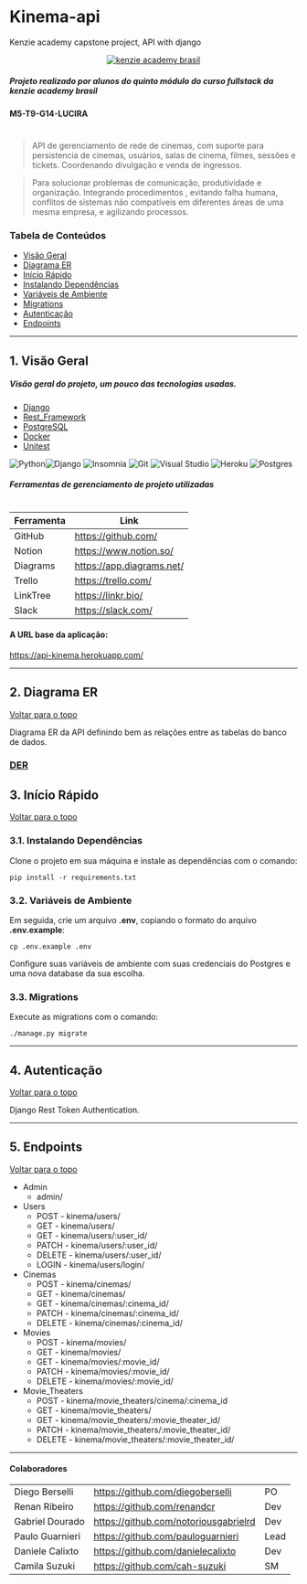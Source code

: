 # Kinema-api

Kenzie academy capstone project, API with django

<p align="center">
<a href='https://kenzie.com.br/'>
<img src="https://avatars.githubusercontent.com/u/56847172?s=200&v=4" alt="kenzie academy brasil"/>
</a> 
</p>

##### Projeto realizado por alunos do quinto módulo do curso fullstack da kenzie academy brasil

#### M5-T9-G14-LUCIRA

#

#

> API de gerenciamento de rede de cinemas, com suporte para persistencia de cinemas, usuários, salas de cinema, filmes, sessões e tickets. Coordenando divulgação e venda de ingressos.

> Para solucionar problemas de comunicação, produtividade e organização. Integrando procedimentos , evitando falha humana, conflitos de sistemas não compatíveis em diferentes áreas de uma mesma empresa, e agilizando processos.

### Tabela de Conteúdos

- [Visão Geral](#1-visão-geral)
- [Diagrama ER](#2-diagrama-er)
- [Início Rápido](#3-início-rápido)
- [Instalando Dependências](#31-instalando-dependências)
- [Variáveis de Ambiente](#32-variáveis-de-ambiente)
- [Migrations](#33-migrations)
- [Autenticação](#4-autenticação)
- [Endpoints](#5-endpoints)

---

## 1. Visão Geral

##### Visão geral do projeto, um pouco das tecnologias usadas.

- [Django](https://docs.djangoproject.com/)
- [Rest_Framework](https://www.django-rest-framework.org/)
- [PostgreSQL](https://www.postgresql.org/)
- [Docker](https://docs.docker.com/)
- [Unitest](https://docs.python.org/3/library/unittest.html)

![Python](https://img.shields.io/badge/python-3670A0?style=for-the-badge&logo=python&logoColor=ffdd54)![Django](https://img.shields.io/badge/django-%23092E20.svg?style=for-the-badge&logo=django&logoColor=white)
![Insomnia](https://img.shields.io/badge/Insomnia-black?style=for-the-badge&logo=insomnia&logoColor=5849BE) ![Git](https://img.shields.io/badge/git-%23F05033.svg?style=for-the-badge&logo=git&logoColor=white) ![Visual Studio](https://img.shields.io/badge/Visual%20Studio-5C2D91.svg?style=for-the-badge&logo=visual-studio&logoColor=white) ![Heroku](https://img.shields.io/badge/heroku-%23430098.svg?style=for-the-badge&logo=heroku&logoColor=white) ![Postgres](https://img.shields.io/badge/postgres-%23316192.svg?style=for-the-badge&logo=postgresql&logoColor=white)

##### Ferramentas de gerenciamento de projeto utilizadas

#

| Ferramenta | Link                      |
| ---------- | ------------------------- |
| GitHub     | https://github.com/       |
| Notion     | https://www.notion.so/    |
| Diagrams   | https://app.diagrams.net/ |
| Trello     | https://trello.com/       |
| LinkTree   | https://linkr.bio/        |
| Slack      | https://slack.com/        |

#### A URL base da aplicação:

https://api-kinema.herokuapp.com/

---

## 2. Diagrama ER

[ Voltar para o topo ](#tabela-de-conteúdos)

Diagrama ER da API definindo bem as relações entre as tabelas do banco de dados.

### [DER](https://viewer.diagrams.net/?tags=%7B%7D&highlight=0000ff&edit=_blank&layers=1&nav=1#R7Z1bc9pI08c%2FDVXPXuDSkcOl7Tib1NqJ38TObvaGkkEx2gBiQTj2fvpXAiRA0xKjw%2Bgw3amtTYyxLKb%2F%2Bs1Mn6ajX89ff19Zy%2BmdO7FnHU2ZvHb0dx1N09Rhz%2F8reOVt94ra7%2B1feV45k%2F1rhxe%2BOv%2FZ%2BxeV%2FasbZ2KvT97oue7Mc5anL47dxcIeeyevWauV%2B%2Bv0bT%2Fc2elvXVrPNvPC17E1Y1%2F905l4092rA1M5vP7Bdp6n4W9Wlf135lb45v0L66k1cX%2BdvGS%2Feu%2Fdhbe%2FxXt7NbcW9sLzv3NnrX7aq455M%2FW84JNedrT3%2Fn8%2FgndfPLvu88y2ls76YuzO%2FZfHa%2F8t739Yc2cWjPPRha72F%2FJ%2FnX7T0a9Xruvt%2FjV%2FvbZngbFCM%2Bzu6X3Cd6NxWAXX5fiB6%2B7L2%2B1PxVt8%2BKV%2F8%2B7unu%2F7T11td5UXa7bZj%2B%2Bd%2B%2BL49t2NkPcWDrs%2FWMvgn571FLx0tfaslbdXh674L%2Fj29ixn4X80%2FZ26%2FXo2s5ZrZ%2Fv23StTZza5td7cjRdeKPzq6ofzak%2B%2B7MQRvNfXya1%2FseDL4OLBMH%2Fd30zwbWvmPC%2F8f4%2F9zx78xquVvfbv5dZae%2Ft3sKOzH7AXe%2BXZr0cv7Ufrd9ud297qzX%2FL%2FrvGYK%2BKt5jGfh10p%2Bv716ZHmtP7%2BxetvZCeo2sf7OP%2FY2%2BiDObSGXMlGsr%2F6J5jzb74z6C1eN7a7NQkwbhOVu7ywVo9297%2BhaXrBCN682LvnoLt4Duz2bU7cwPLLtyFHb5t%2B%2BHMK%2F8%2F%2F%2BNeKxdmx%2FRv4Nr%2FWj187f8XvH3lXbuLtbfyFRL8Kts31C87MNaV5y73v2dm%2FwhvY7UfzODfT67n%2BQ9VkllTZX3e1nvb6rymFWVZg7Hs%2FR9ZbOv6n%2FXHbIuzqTOZ2IvdIxkg2DrYGzAlOP7RmMeNEX8QOe2hc9vj2AAZx39%2FscOoZL6aNfO1v7A8%2B8rdLCZrxqjRfea3s8nY2X%2B7pmw2278%2BfX4I%2Fv94e%2Bv%2F9fjp4%2F893jRQBCF9d%2B%2B9Wi%2BtsbN4vt39ZC%2BmElOESl6Tn1qlZNU0QzY9zOBXBIK%2FVzf4%2B4UsW9ETzzn6Pe7Rlx3zA8aqC2se3Oq3yy%2FXHy6%2F%2FM9UfpOH96XLAx3fh8R3MXwf1s330G8iBeCH3MMvO%2BBVlTHrZLOyPMdddK61zqVyxHqdYX3j7F8W4vkFIjPiP10vb%2F6drD8%2FvLx%2B%2BfV6qahX4z%2B6Q9bXRowvhfGqViHkYdsWc8zVBvl0oaKiPDwUrFtuN3zWbBTAfvEsPeaLSgQf59m9H3G%2BHM5zB2CEcb7YPq1hnB9wG0B2zkdB4iPDrp2Fu1zbzGpeM83fwhcbZ%2FrSAM%2BvDXSAVxV270eEL4fwg7oJryrFtmnNQvxBqsR4VWE3ac588hQu5OOcVxX5MZ9FHwg5z%2B7%2BiPOlcD7KJqyR82wmRgMfdO7n2OA2gfycZ5MlVvbMfwbs0cT%2FzRHo310%2B3GBx2GQRCELQF0vCINAng96oH%2FTF%2FHFNA32f2wTyg571xo1n7toHJGbQ8wtEZtD%2Fo5g%2FFh%2BvH4e26bxzP7nz%2F%2FTvXY3SbERxvl8h50HbhhduG%2BbThYqK8rBdWWfreGX7v3IysjzZEV9UHOgIrxfz3hLhEwkfWbg%2Bwrc0ySZdqER4nXWzbpYTzITPIA6ZCf88fZzqE%2BPX%2FONQvb26d2fL6%2BuuQcFXWBu80E8mfJVFsLBti83elRL%2BzPinaFdqwsOfm525157lbdYja%2Bw5L8FNX33%2BfHtz%2BSlGeOXdzfvLx9sH%2F2cevrS5NqpMtciMfLjWgpXPtktF92EabARX1K3C%2F44Z61bR7Zu8NBdW%2BoQ6fp6hPYLKX%2FnelH4VKhs%2Bl6lhhYoyng4PBRtOp5YVOXSCb9qmqLoo%2FNfetUJtaVA9XagEexWIkG49cGfbVzTO%2BGWVNGdQBzrEh4W3hPjSEV974wqtmKO1WYiPhEqID814ZFfvbXkMdzkLmYvqQma4w6lkgFKI7uXQvf6WFarW0nD6Ga2iAnzCWLB%2B18Vm%2FmSvRu6P0dq2%2FEdJUz5%2BepAQ8oXFgZDy1K9CGOVrb1ihFkx5bhrlqWVFNBZAwrP9OnWeHG%2BEYj1fWCEyo17%2F9%2BXvr6MPf2mbm5%2FfXj%2B41qe%2F7W4P9fEBYklfZeMK2LjFgu21gT5dqag4Dw8FG2jfLuFHCUFYiVpWFJWGzIAH84bVginyRPiUCrcqW1YkWLeliD%2BjVVSMTxgLFvLIi9yyyAMh5%2Bk8GGGc5%2B1YoZnCON%2FSM2HOaLUw59NGPDvn41er5Lllfa3IS92yyCMj54vIpXK9gBUgofsYO%2Bbz1LrtyJ%2BM%2BR5neUQZmIeN26L8mjzlSzvxSg15%2BHNrjF2p2C23WmRmPpyRxLpwrp2FPbcS9YChyC0salOh1XkPsJyhluCGgQ1EVW18M7CWee8FPeWQccXlvMpd1aZRVVs0FFTVVopOUubnknXTFOFQVZso%2FENVbdXiX6aqNo2q2qKhYJPg6DjmLAKRmfJgHlmPukyJojxU2CaK8rBtWQdNA59ydvzThYqK8vBQsJ6TseO9dVAmwmbQBT64o%2FbgCIU7WNdWLd1lOtenh9JhAw8F67BZToOhPzqxTcWDd%2FLQJI8NeWiE4R0qaKsW7y110aQrlfDeY1009txygp%2FbLtslKmsoKgV0QA%2FPliGglw90qG6tUqD3W5QGdfYpjpRKQO%2BzXjZrMlnZ63VH9jZyRaWBD%2FBUtiYK8GDZWrWAb2nVWrpSCfB9oDDZC47dROlvzyAMfHinajVheOfNhxWH95YWq6UrlfDeZx1t%2FznLsTs58bgjAnwpdWqSAr5YkzECfArgoYOVKwV86CGSA%2FBDbgPIDvgB4Hjbetndpb3wETmaupvVsbNGVRD44TMIRGbMJ9RqE%2BdFcR48XlkU52HrGq0A%2FWnpE2OOM8JFhf0EM7PcR99riKCfohc2kEPQLwn6VRa8Jli3FacA5IJ%2BJFyCvmqwQRjsjYcyyENm6MPdOCggC2uDexpIZn6VVa6wcVsRkAWQn6uvTII1JCI%2B%2FLnh6Cx1IcqlFpknAPgcBUY999bb3B%2B80cP2bIkEUWBoRbT%2FbjdMrNlz3QQisZoJWFPtlQB20GioN2qwWVPFXaQvEWhaYTEYdjnW0rZEqbpFtU8DR4JdmaFsSlRQJcmztaaVqhquy1Ugm2Ilry0Hf4bob2bwA3u1asFfLHOuWbF3k3v0Zcc8mzKH98Q2flWgwzodzCkI60ALomqxLtOhnHQkZ6RDNoECT2S9oDZkhjscfyrY%2F5%2Fwnoh3qAmRML4nGLeYL65hR%2FiY%2FCaQiPEJY8H64rBH0jPIQ2bMw%2FBiKX%2Fnvjj26Ku9XjvuIlEXiEIpw7DGIQylQC1CDciehqgFukqxFM7JuYxgCmxcYbaVO5oSSRfVZA0PBcVTStFJSvqDWq5ueC5XhXAooiIK%2F1D6W7X4Z2Mq75uPf05zUIwlGgo2yDLfLry9aeCSW42SZoLGCaEsZ1wGceADPsVaRAGfezMnDPgyRVtUCrdECUFsuGU9ntqTjX%2B%2FoR8OYUA9g0LwYR4I0RHny%2BE8ePRDtaAHnK3yLO0j6RL5VcA9u1vc41vUZ5AFQtxTHaMw3ENHQVSM%2B1YUMnJbgFrLHsaC9b%2F%2Bsu2fEwvpaW5ZxIGQ8tRfVhjlofMhKqa8TA1mD1olyquA09V%2BnTpPjjfCWw%2BRRSEIUU8dCEWhHjwpolrUAx7dBj7p3BZA2XQwwbKsZ265csbB3b67uf54d3mLh%2B%2BlNBtsPd%2FhVGKFEm%2BE8R06KkIU3xOs24py5lzNBhWUmTcJY8Hu2PDUwRWWB0LoU%2FKNMOhDx0dUDP1WpN%2Fkgz7KZBx4LIDMCux1cRnkITP0wU6LQENilMw%2F06UyZRpIZD54lIQo5sPGLbaLq9SPk6dN6E68UkMe%2Ftzs%2Fo2ayuZWi8zMhxN2WSfgV39buE6UA6IaaDWKtIYrd83go7hm9opjHLaXhnmOztLAtH1F0JrcRdCRdFHtzOChoCLoUnSCb7qmWIwo%2FNdeBK21IhLDO%2F4oYy%2FwULChF391y5TDaXjyqTKIAx%2FhKfAiivC1Vz1rrQi78I4%2FykALfBQIG2dZ25aHFO4UYUkcG1WnBrOi6N6AWme9mHOuWXw%2FaJUAr%2Bqsa856sZyZ9eTMHC8YAjjI0jjjl5Yym0EdMmMezjIA%2FHuE%2BZIwz1vjXEYf2gTrtiKUnit7KhJuYeanDX925sevVslDzPrjsKfMZpBHRugXkAvP5arQC7ALJOiXBP0qXTcJ1i22c2sy9CPholroJ4wFu4XDnjKbQR4yr%2FThPLJijRCkYX6elNlzZRK8%2FhythFwr2LjFQjH1IT9XRmQ%2FF%2FHTBj878eNXq%2BIJZmMylD%2BbWy0ZJ4AC6uG5XBWng7PLwgdn%2FNOmDNrgu10zlkFrhr6TY1OCx8AJO0bIKOakb%2FmUnSFf08i8TYMe%2B0rPcDXkzqCNpItqowYPBWXQlqKTlAm73MP%2FuC5XhXAov0oU%2FqEM2mrxz67lpek1blC6VTgUoaaYTuPr3fmd%2BDqOZxAHOuCrA9QLfqHEh8IylRJfHbArfmmQf1AuMV8dsAv%2BpfU290dw25gWH%2FOzqAMh9KlQThT0wUTbiqkvU6ncQauEeXXABlSd9WjtbSbBIOJLs82gDZkhr%2F%2F78vfX0Ye%2FtM3Nz2%2BvH1zr0992l2ophCEeSrIVhXjQtsX2bLUBPlWnqPAOjgS7WfNcz5qNdi%2FI3He8oDBkZnvCxEd%2BemF0hw4QqngBL7Gn%2FiBdVMBPOOeb9dVv1vYKo7uGfPTB1f75fPXw891%2F8%2BmXP%2B7%2Buf%2F97d3L9IVW8sJYD54gJIr1oG1bsZI%2FVzeRJlpUlAdHgl3W71JoT%2Fw1sqTLlqgLqTkP1pKYVBgtjPTQWULCSA9bV97CaLO0wuhW0R4eCyqMLiAPhNCnIjlh0IfOEqoY%2Bm2tkuN4qvvc9pAf%2BqzHDnthdAZ5yAx9sEAQWCOgZH6ewmgjx1lCopgPG7fYhN6uwuidkqUmPvy52XmdCqNzq0XmCQAu0mB9%2Bo9re5WoBlRV0SHB90Tvqr0%2Bqwuwr5WwsmizmJ%2B%2B5RN2hiJcM%2FMmrYx2OMVsK3dZdCRdVNs0eCioLLoUnSRP19qgVN1wXa4K4VC9hCj8Q2XR1eJfpmoJk4oloqFgt%2BELax7ca3jshInn2IkMusAHd8qlFQV3qAK6WrjLdKaQSZmz4VCEq4bjIPvyxxHbVRUP28tInZWU7WqPkmdFwR2sdK6U7mqvmFuuWXg%2FaJX4rvZYp5w9t5zZEeJ1ZvneYqeNAI0ghD3lzwqDPVTzXDHsW5E%2Fy%2F0go0yZTRgL1gW3tNbrX%2B5q0kk5JXSfVtU4CZQH%2BzLyZqWFPeXNCoM9VAJdMexbkTfL%2FSCjTJVNGAvWJffkrLzpKEiX7UibJFtYGPgIH2bvE%2BFLJzxY%2BFwt4futODKO90GOtEqEV%2FusV27s%2F9xyGhjgyEWv%2Fyb%2FEj6DLhACnnXyEeBLAjxU71wx4It545oGeJ3bBPIDnvXEPduL1THcA2eN%2FHDn1wRCuFONmzC4Q3XNFcO9FUVu3A9yj9sE8sMdrmw7hruOAu78mkAI92J5dQT3tHqo2uEeqkwSuA%2B5TSA93Aes023seG8xtjfP1uVRnV8MMlMdbLhN2TPCmF5lkSto25bmzqTqFBXPwZFgt9jBcTCbpb3abLsJhD0o%2FtfRZMF6QUXIDHW4D5NBtavCsF5l8WqCdVtRvZqrv5yBspY1YSxYdxv2pqIZ5IEQ%2BlTTKgz6VRa1Jli3FVWt%2BaCPssY1oYMm64bD3lS0lKPc2w99%2BLw0joS67TO5ax%2Bn%2Bp%2FraurNZ51dOyl7MblcrbZSuPniG%2FnBvbMWb4Ehgzu2J0dP9Xtr7swCHH6wZy%2B254yt%2FTdCkUzsH9Zm5oGG3d%2BlF04m%2FpfX3Ze325%2BKt%2FjwS%2F%2Fm3d093%2Fefuuo%2BuG5Pnm1eDqgKYIroxZU9s7a9GY%2FvI8Xe98HcdaSkcLW%2Fnwj6MROv3c1qbO9%2F6GBe5jpGrL9d5JQNL7QbGuZCpbn5OLKumqOTxphfjXJmwyi8llMAzJXU%2BJUEK4AnsbpyBdivjvdX%2BBv8f38PLnNh7r9697q%2F6vaLt%2FCLhT8Qfx1%2FcfRTwZeHH9t%2BFf5cotp2JkxZLw41Fl%2FwVKWYDRNwf3iqOiMvwIYxEA6ViuXbqomuMfbv6v0YwPIKgLmSWTXAOLxe1QMshJF6oai9UyBpZ4C0%2FereXjn%2ByGx7%2BRajFLDGSogHa00TqaoPTqWVW6SqEVuvqT1RIgVnAJ11vP%2B%2By5JN2J8havKsKrE5RNWBhPUIUCdKM3vJoirkV9FRZ6zClk1XdpEmz6BxhfnMdNaB3tImz%2BnSJbeZzrq%2BUTZ5LqqTFP%2BZUapuuC5XhXAop1UU%2FoE4OYh%2FbSAI%2F6HE5IuYRKotTP60wc9O%2FvjVKniADdYvcLbjc4ungPIFkhH5%2BQXDdbkqQmwqxclFMX8wqJn5qipvmFwtLUzeeupHwRPKjcojD3zM1zjCB8T8XMxXQxdrfdAPjSkh9DO4WeWHPpvEgD03KrsXHg%2F0gfMi7twXxx5RRGb%2FXTMWLVOhmjUNOkhZFea0x314Qwb3fyTvQgEZUadkw7fMztMyBWRwnuUADwU7VVNAJodOUibtcg%2FJ5rpcFcKhgnRR%2BIcCMtXin02Oed98%2FHOaA2WBOjwUbErNfLvuTpoBGieAsrZn5ZzlICfoqdG3MNADxYrVgh5I1pYG9DibfsNDwW7nti1h8YG%2BnI7fcoJ%2BwNGLpLbCo0Ox0ffOoQzpXOHRhaGf5Pp3lQtF0zui0v3BUsn9IJ6tSQqnj8Zk%2B%2FdidSSqkrembqCfu5LgbP9BI0tS9tIORKkYnePCuoGu8ylcDX%2F0qJpFzyXw4Pq5RJ%2Baynpe9UbDVD%2BIFwArZk7Vxyvx2CsJVr0KBFYaIPucZaGBQsI1oL%2B0n7rP7sKa3Rxe5StnTxipQcNk2NVjZchMFR9%2FqVW4zw9LSzXlInT7VqZEdqPx4Ix%2F2t569NW2vHXikhNRkE%2BLBfn0MMWjvhhf0TO8W775zxBSynL2c1OifNA53jKF%2BQ7qJRcAdPw2BfryKAWdX6Do2d4tnwQyeIBzTAK1x%2Fqg872l8QEfpEszAHQm99pfe%2BNzAmdRBULaU9WVMNrXHvCDDviWiPbUnzQaCyBsv9ysxlNrjTDsl0UZ%2BIjPcxZsjQ27MrqJj6Iq2zvNEFUpNQQSeeVa6H0expzPhhGTJa%2FzuWeeXsjUKnY8A6fhNkDbRxrVTltqBqt0vshf9seixBZ2Km98TzWbFuCLDtALS%2BHjDTK5O8XGLlR5VBs66PFxba9G187CnluJ8zmimEpXi4Vzuwavx0VgVKXgEY4t32Jl8eBnOBGwMVEV4BhHqaIqkXpplxW1aKWoSkGl4Nt1DTg6%2Fcs7CWTxs2WfBOqPqgzYPbU8frZIujQDqEDWdHC8J0IfWwZVIKQ96vbVYmlff1RlwIZWJaI9ta8%2BjAUbHB1vnS0YeV9Ku2pZec%2FR3rK%2BmMq25GRw7EH2X9HUyKecqXBEZF5%2BuKZojPe4q8WqOg6R1syJ%2BcYwMMPhj9o%2FvbKuDP3vD6M%2F%2FWqPSFHDebWZGgYO8lHMHin4bPxDi8lMzRvci2bDyLeu6Bf68OiPKL1eP979%2FPbN%2Bvz2yft9dPX1%2Bp02XnZZt%2Bu2ixzVlvjfMWLHy%2Bm6yc7FOnjWQxxveVbNoL1Y12mW1VLLd0SwXVN1XSQEAptWlGWlKStJ1S2q7RA4ElRSUoZKkjdHmU%2BuP6ManstVIBsqJxEEfiDsUS34izk5K3riOUcfZeUIOBKscxPXyT0F5YGO71RAIojvQKCjWr634sweztFHWSsC65D18002K8tz3EV0WEOIep1BfePsXxbhyygZkZTwKure%2FyIRHx2YVRvj1WJ%2BuWZBXuU3gPSUZ71yu%2BGzZqMA9otnnJjPIBF8nGe3fsT5cjjPHX8Rxvli27SGcb7PbQDpOc9u0tbOwl2ubWYxr5nmb%2BGLjbN8aXznlwY6vgOnsxLfy%2BH7oG6%2BFzxJtVl8j4RKfA%2FNeBx1nU%2BewjV8nPGqIj%2FiM6gDH%2BKpzEwQ4jW1dsQXO4OtYYhHWVQGDwWbIbGyZ3bQuik4RVn2E5SLygMf46m4TBTjjdoZX8wF1zDGoywlg4cCqCSbuWufjYgZX0ZFmayML5Z7QYxPZny%2FbsaHF5aD8fz127IzXmddcOOV7f%2FKycjycBKeXxzoCK%2Bzjj0ifEkFUbUTvpgXrlmEj4RKhNdZD9xmOcFM%2BAzikJnwz9PHqT4xfs0%2FDtXbq3t3try%2B7uqUGQ9rgxf6yYSvsuYVtm2LcuPPjH%2BKdqUmPPi5QxEdp9N4lrdZj6zxtguDplx9%2Fnx7c%2FkpRnjl3c37y8fbB%2F9nHr60uRSqTLXIjHx4OmRDOduuFN2HabARXFF3ik5Qt7o3TOR119ijT3UQCPHeJeWt2FHHVDK0Q9D5KyFT%2BlNknTuK2ZaNqcjUoEKnKEs0FOyKm1pU5NBJyrwN9aoqopuGCIfCLaLwD3WpqBT%2FwJK%2BgU897%2FhTuCWyK5DxvHXBnW1X0Tjjl%2BaNKyXeIifiDYq3iEI81KiiWsTLFG%2BJhEqIN9h4i%2Fe2PIY7osrlDLrAB3dqMicK7mCLimrpLlOfOYMazUVDAXSa28yf7NXI%2FTFa25b%2FHGnKx08PaABfSpM5SQFPsXRhgId6U1QL%2BBYF088%2FxdRpLmqayXre7Nep8%2BR4I8TL%2BFIazclJeZMazQmjPNSholLKm8UccM2ivMmf9SA95Vnn23bxnnRGmuztKTJIAx%2Fgi7UwIMCn1LVB%2FSmqBXwxJ1zDAG9wG0B6wLP%2BN%2BR1bRnEgQ%2Fx1ERUGOKh9hTVIl6mLqImdRGNhoL1wCEvbMsgDpkRD5Z7UHOKBG1wUz8Z8VB3ClGIh2t5WpQumadWaSdeqREP25X1rVJlW261yMx82%2FnHnWt%2FdgfK7OqTrt1%2F%2F96DDv9EiXwh9VEVIh%2B0Leu3ed%2F8%2BijGHKmyRbXEB0cCcOI4C3tuJbnp21whVbo4ZMY9fLQruwq83solUQ6ICphDN0y4Zte5T%2BLVSkA4bC%2FUkfMM1bKRsAvVL1d7zLLG2Fam%2BuUehdKjoWBD6RLOzjnrlzPoBF3fkR5tz0Thn3tuF4Z%2FmcLqPZQbMngo2B3Z2crlFlO%2FfIGgo3wYGyDKl055qIS5Usr3ZTq%2Frc8%2F%2FrJTvs9u3pbTYOiPzmxT0RQ%2FZBAGPrrT0W2i6A7WMFeLd5nObouUSnjvs5sze245wc9ti9pkL3bIIAV8QEfdU1Qs0KGa5WqBzqY5tzFoni5c4nufTXi2JpOVvU4sb2ueBEpjPZ3Xljg2A2pAJIz1UOVypawfyNSAaEANiKKhAEqVtgt2d2kvgqM5p%2B4maNl%2F8NQoCJb0GQSCDvND1Gk2QjEP1i9Xivkh66pt4GOeZ0E%2FpBSbaChYLyvyYuYM4sDHe8qrEcZ7qJi5Wt63IrEmF%2B8pyyYaCnbvhryyOYM4ZOY9XO5HLntYG9xTQDLvocrmSs%2Fs1Ip1JqmP97kKV3vS8x7%2B3KzDnsqcc6tF5gkAPnc4vI%2F4CZ6jr%2FZ67biLRF0gqn8bhtmSUYUUlD5pAhbVTFGLeVVF7ZrLUG91kHihEjjIvMK2aqrK%2BuZkqoE7qJd2bKpKVXDlKCVl9tbKVQ7P5aqQjsbO3ogmgQz%2BuhyTAFQIV%2B0koLFTvDQ5Vwfp0gyghk%2FtkaHn20U4upyrLLJAiHty1wnDPe%2BWTiDuW%2BGv436QKan2MBask44OBsqiEISop56zwlAPlsdVy%2Fo2dZ3leJKH3CaQnvVA39nlyhkHd%2Fvu5vrj3eUtHsDzywIf4HWqoBAHeKhcrmLAt6KGIpfnJkPLX%2Flpz%2B7ZkKfXZpEHQurTuc7iqA8VzlVM%2FWK7tkZTn855jsYiTOOjJNs88pCZ%2BvBRJLTUh7XBPw8kp9lCZXSioA9bt60r%2FTyJk0nHOUmEfPhzs%2Bt8SrPNrRaZZ4CEFQPrFfwaHBqeqAdM6bXhuj2qnID88xAIoqBt%2BSt5Q8M8Z2dJ5TT4DZ6SXpt11ihoXTblUqr02ki9tFlTDbammdJr8ygF3aFQqkEbN2GTAJReW%2FEk0IqNG7cFKCpzGAt2t%2BYvdCPHXJhspSFKtsogD4Scp6iMMM5DebUVc74VQRluC1AcJhqL0M977JWzLQ8r4ksJwUiKeBN1ubRYxIP5tNUy3izmrmsY401%2BE8jPeNZVZ71Yzsx6cmaOFwwBHHhpnPFL43wGdSDkPHUwFMd5KK22Ys6zHjl5SqJNamN4GAvWObcrifamQXrtCmFpdAZ5IOR%2BseJZ4n7WxFoIFIY47hfz0DWa%2Bn1ue5zhdNrwZ6d%2B%2FGqVPMWsqw57OUUGeWSkfhG5NEQvURtuon7p1Nfq9%2Br0WnFIdC7qZ2ggL%2F1av8c677CXU2SQh8xrfTiruJivVxro5yqnMM5Av0oXD2zdYseCt6ycQpMe%2BfDnZr20VE6RWy0yzwAwxYBz6R7X9ipRDoiqKbpGrFv5gd9n3TdhWnz5K%2FmCZ821fM7Okrqf4XiyxpRTAIfMSVVOEamXNmsqcEQclVPkUQrCWZvKKYRNAvWXUwAnzzXwyee2AJVTHMaCja0urPlx21oTUZptBmUgRDxVUghDfP2VFEOpKimGVEkRjoUW8uM48L78cUR4VUVEeCqkSFEKFVIII3z9hRSaUsxR1yzEH8RKiNcU1klnzy1n1kF5%2BkQWaSCEPFVRiIN87VUUmlLMEdc0yFPZxGEsWCfc0lqvf7mrSSetKrrFrnoBMkEIfCqfEAd83vIJgcBvRfkE95NcWsWEBMBnXXJPzsqbjoL82Q6urNkswsCH%2BOhABUJ86YgHu5BXi3i1mF%2BuYYjPcPqH9IhXWZfc2P%2B55TQwwJGHXv8trJVonNlLI3wGXSAkfLHUeSJ8GuGN%2BglfzCnXNMLr3CaQn%2FCsP%2B7ZXqyO6R64bOSnO78mENK9WH4d0T2N7v366c564KTpbHTQLsFeU1lfnDWZrOz1Gl9PoyzCwEf8EPBEfBFFU7UTX2tFpTPvkxyJlRDvbxYZyzrr0XqztFebbZlqWN38v842FNs4o5fG9wyqQMh3SpYXx%2Ffaq2I1rRXZ8rnW8xqlzkdjEf5O6lmXRx74qK9TAr046tdeBqsV7E7VZOrr%2FPaQn%2Frs5g15z7os8pCZ%2BmDrpoJ7fWmgn6tn3fAM9KssjIWt24rIbEk963ZSlhr58Odmg7TUsy63WmSeARKmRw5IbB%2FRXXs61f9gV1NvPuvselXZi8nlarWVws0X38gP7p21eAsMGdyyPTl6yN9bc2cWwPGDPXuxPWds7b8RimRi%2F7A2Mw%2Bc2%2FeGXbub1dhO%2BTzhStsLJ6GkN%2Br758aePNu8a0YVMlr04sqeWdsn7viGU5RxH8x5B831zN7FUDn82V8gDAX3BjFx7IZif5GDMJjrGmH17uFKsXvbjRVzpfIkxlHXVbnE7FfH%2Byv8Df6%2FvweXuTD3X7173V91%2B8Vb%2BMXCH4ngh7rKhaL2wld2P9rv9cMXDj%2B9%2Ferkx%2B%2FtleOP6La1I7zr5JV6eEb6sdRB2IX5K42R%2BjBsVhO19x3mFLcaJSklXkq4ujkSYNqlbuVU2OYZWedXcJgcfhbWauNoPVBjVB32c0p4ODi9kh41TatMwWxE4Pddnl%2FCkhBR31pViZtnAKTcRolaJ1ILDwsr35sX3gLOfXuGHqkHbRfpWwuaV5yv1mBd8TL1rT2olxy2WriIo761BZWSvHOPrlKOcrguV4l0yHkrbBIAAnbgJBCGlAVMAm113nI81aXV2KQNf3b%2Bx69WyUPM%2BkbONrFt8UQgQCIZwZ9fMlyXq0QzVHIjDPyDQe3gL9bzptHgL63eRgLws1m22PPzMsgDIfSLpe0S9NNaYYX1XvVRP%2By%2BKCP1%2Be0hPfVN1rWHPT8vgzzwUd9k3YN37otjjyhAs%2F%2BuGbpqovgMJA8TsKcqzoNvonbNZYkFRAIvFJ%2BBzCvQuqxrTqr4jEk9cA5jwfrnKD6TRykpc7dWqnK4LleJdMhNJ2wSgOIzFU8CMjfGMakxzmEsWEfdfLsEx9cWJ4MsEOKeHHTCcA%2BUUlWM%2B3DCkRP3pXno2o%2F7Huuh2za9xIj7UjxzkuK%2Bx3rmGC1Un%2FYfpfBfGP2T%2BpSgYkXTO2UWqJzN2o9A35is%2FV48mbuvxaTDm7U%2FMGNXMuNXEp213%2BPwMdZWdxLITTE6x8UnA13vcJWfqOGPHkpQND2XdIPrl1dvFQUFOITfa5jwB1pcrmZO4TPlKsyVhAufI0GmNuErF73ecdHVtlIwXfelilQNiwcaIz1VHfZOFKP11ZzaYy%2FVi19KtPgG7LT%2FuLZXo2tnYc%2BtxNUgooBcV40RQlOgiqmKI3IDishxrvojhbcoIjeQPCI3oIjcYSwoIleOUvDt2QcUkRM2CdQfkRvIHJEbUETuMBZsRC7oX47QQ5tBFQhpTwE5YbSvPyAX3oGctKeA3MHQbEBuvHW2YOQ9ReRShMK65hgt1BeR20ZEBp3TkFxwPHKeuMbk2Q6Z4k8WU%2FfZXVizm8OrRYJ2g6bFLg6Bl9ChqMflxetA7hr9wAxHTRb7p1dWh8rF8KgLo3b6e0R7l4eNjOkdBebiTQ8Vs0cCPhsBMWIq0%2BMd3nj1qymD0yspw95Fr2KNQo1JerP9xLY4EWvv343r7YXVXW9Fe%2Bm%2FwTCXr1sbh9%2F3%2F%2FUc%2FH3tzpczXyf%2Be%2B5X7j%2F%2BhBNe2r%2FX3dV3b2SeCn869E4fBibYEUyavs5nl%2FtvzP0Zf6u1bRTkaL4%2FXa8HS3Jr47nr%2FTMXfE5v5f60Y0sCYJWQKOIM83esz2DXhM6SgGpV4%2F0IS1x6Q%2F1cS1LA3bf78FpPq4O1cYvAGJ6KQB1qrAhUaB1Whghs5x93rv3ZHSizq0%2B6dv%2F9e2%2FZBdLkGjBThV1PY8knwdrrXPYJEIWvoSFqeDhXbO46nfaWf1p3r4%2BTH2%2F9X49Tp%2Bd%2F%2BM3n7q6RUI2TnBbPiNJyh%2FkjnoWXUuM6Lm%2BSA9XdZwMFl7vDcBmRY4zwx2tu1SGv91%2BLZ8mVBqR%2BsbY5Lff2wZZN13Yj4%2FvwLbMO%2F5aG99Oli8rbBw8F67NHGdwvqhOZvX%2Fg2IQ5ZzjxD686S8J%2FlZF92LbFjqZsRqAnXbVEfiCx1n8obDvYF4StUP29SrwXauNkkCPWU1Qa%2BGCPeq0vFPZVBvZh2xY7fb7JsKdlfjQU7DJ%2F4viPhTNGi3ta2yeODZDqQ7gvB%2FcqEEiolvdAek8DH%2FM8vB%2FS4j4aCnZxv9jMn%2ByV%2F9rHTw%2F%2F8%2F9CQ%2FoMssBHetRVemJJb9ZOehlOtEmXLZEeyA0ZO94b0lV9BmHgYz0V4wlj%2FaB21stwiE26bIn1Q9ZV95%2BzHLuT4%2BPLMK3sqRov2b%2FVyFPSD%2B3StM5pXrsSvVBNrzQ19IM0Jmu9a8R6Rh2mlexlF2EnuOhSin4R9nGqKKdvyFEOWl%2FGaue4VZrZSU1VPVs8caRrUxueKLtUVR%2Fns6ZmrJyVf5hj0Bj1x7TvP565SzZiT5GimKJ0f%2FW3ez28%2BvZzpNv%2F%2Fb24n%2FW%2Fe2qX9a9SKutRKmvMPN2%2Bwrl2LiWVFbQY6yzNsmhq%2BcYINmyqshuZyAreMevebGkea6puUe2MwJFgPZ0os1gLqkTmTRI4NFBdHRrwwyvNcsBfZQoreMfFfJ3NcIelSpaYz3o8seSvFhQGOswXy3AkzDcieRW842IdxxqM%2BQG3KWTHfOgHQpm6WlAb6EivFktuJNQ3I3EVvuVibroGw17lt4b0tGc9dlHi6iHC3ZEzyF1UHPhwXyzDkXDfjOxV%2BJaLOeeajHuD2xrS45710%2BHIXi0qDHyopxJkUaivMnkVvmUZSpDTVUuoV1lfHZbk1aLSQAf78DaalTp4lOTXyZLidz59MEdSIqsyIEcwLVB0kiLYfXm7%2Fal4iw%2B%2F9G%2Fe3d3zff%2Bpq%2B234o1JEezGGl52TSNIaj1qLn56Re6jhU%2Bv2o9n3QrOF9Q4fJa1HmydSexJxwL%2FdaLp70dqL1vfQAb4p%2Bvlzb%2BT9eeHl9cvv14vFfVq%2FEfXbF4CeKzvfteH74nA4%2B3xufPB9bDbU3hlwxxeDI%2F%2FGNVqnsOXW%2B%2FREfHG%2B4Ncws%2Ffdj%2B1ITGoZ7XmhsS9%2BKkRipJPrQP99EKGORAlzsv%2Fe%2F%2FXa%2FePf779%2Fq3%2Fx%2FCX8aj%2F%2FRNILPk6ntqTTbBaSliOIsrgVgexDvm9nsmuS8HThoclbCBBi6FO8IDtmqrsRiZwg3fMbhpbmsCdqltU3gFwJIAsD5QZ3AVlIrOnANYNJXwIQn%2BVKdywaTn2CPU%2F82e8wumiJe4D%2BR5Tf5vgv%2FLw8e5G1j5lRVWBD%2FOU6CEI81WmcMOmlSHPI120hHkgz2NibY8dfHf5AGH%2BWutcKg3UQWmwp1SP5LGhVA9BsK80iRu2rQypHumqJdoDqR7jle3%2FysnI8vbMR7OqpzSPxLHhSfMg0OcCfZXp27BtZWgzn65aAn1o0yMjb5YTnKDPIAuZQQ%2Belcyy4M59cezRV3u9dtzFiOLrB1WoRiz9occbhFXLgDlov2Ke%2BJbP07BdU3XeyPg6eMfSNEhL1S2qmRo%2BrZ6xM8rwekGVoJu4qUGaIPBXGV0H75h1yL9vPvj5jIGyRRo4EkCLtP1Ke5SE%2F8YpIMf%2BrKAq0FEedfqsSMpXGVwH75h1xEtDeZS5s7AsWTf6fOteWe%2FdK%2BhYTwmzyWJpZLVhWAB7oSh651Ai2FUu1F6%2Fk3o4x3HRlmJ0Toq2tN0P56lXzHXSTNrCgynoOi5khAu6dsmRqUATWtGlxk%2Fl6Jv9i9hhGrxFXao%2BOL2W2dfi1yqvrguWPocbszbpK0eyP3sgzaE4dziM1Slqup5H8onyPlZpatpqzuegRnWbsXrywWB4YQxzyruvDE8vpgU8SqzcFSx1jV3SU4zlyFqD2Ck0umpwLtVLKWKEbVasmXHLt2FZvPr8y7vGhFnYJbpUcZYht0Vk34zp7PqaIi05dIJuY6ZzrE7lxX8GL1x2%2FNcebNHZMHsDn%2Fo8XrhItUR%2BnY2xIyhlLKoKfJynmLooztcebtFlOHYsXbXEeZ2NqqOpZSyqDXy0p9i6KNpXWswIG1eG48fSZUu4Dx3DyIoZi8oCHekN6kQljPRVVjPCxi3mnGsw6Q3%2B4Jn0pGe9dBiqGYvKAh%2FpWUcflTMmyYIpZ9RVlZPm4uoZDdQ%2BuAyBXYO%2FTVFTQu0G64OTKdRukCMuGgrWEUeh9hw6wTeBk1NOFP5rD7UbrE9OmpIXg7xyUTIx65XDW9qYQRfoWG%2BSW04U62sPt5usV04a1pvkl4uGgvXLIa9vzCAOfMDnaBVPVV4pVV6pGX1nq7zCtUiDyrxi59Lper9AnVdvOIxdTY1pvLzSrufp41SfGL%2FmH4fq7dW9O1teXyf20nuYBkHp1Xr01f97nQi%2FdrmeGcAB6k12PSuxk%2BqiCtBKPM%2Bg9dgVC6LVKLddk4XfCL8zeHut7qSXxx6a9KtR8GMj7qRXokpkXpaC44A64qgIBH%2BVHmfw9trbSS%2BPMc4fMi0l9dlQ484F4e1W3dK5IEqUBjrUU3RREOqrdDiDt9fe2GIeYwxwoh5op7cOXCrE%2BGRNoGN8o9voBQ7jsGvezl%2Bs6GFbvQRfM9Dx7rSz3uDEAZ3f%2Bcy0wTvjjYY744WjfeyOzrlcFep8HsZ8z%2F58daGYw8OfnN304tdlHJaindCsH5O80Ale6Mg2oQaMAec6RpwbGjh2G9EataAfOsGl1RRHNHBWtuSeaI4%2BqXKuVFmnIvmic%2BgE3%2Bq1WJ%2BSluO%2FoIsiHf%2B1u6OB07NldlLspIyQ%2FayXkTzSvOLAB3zUvYWFAr92pzRwirbUwB%2FiBD5woDa5pc%2BJAh3oQ643yy%2BdfEbL4YSXzIe0TJ7tECf%2BLDF1n92FNbs5vJrB4XzsRr5%2BvPv57Zv1%2Be2T9%2Fvo6uv1O2289OeA89QR6kjux05i0fpxcXG7jsMmlaG%2FSgsrfwr7jv0vV67rHb99ZS2nd%2B7EDt7x%2Fw%3D%3D)

## 3. Início Rápido

[ Voltar para o topo ](#tabela-de-conteúdos)

### 3.1. Instalando Dependências

Clone o projeto em sua máquina e instale as dependências com o comando:

```shell
pip install -r requirements.txt
```

### 3.2. Variáveis de Ambiente

Em seguida, crie um arquivo **.env**, copiando o formato do arquivo **.env.example**:

```
cp .env.example .env
```

Configure suas variáveis de ambiente com suas credenciais do Postgres e uma nova database da sua escolha.

### 3.3. Migrations

Execute as migrations com o comando:

```
./manage.py migrate
```

---

## 4. Autenticação

[ Voltar para o topo ](#tabela-de-conteúdos)

Django Rest Token Authentication.

---

## 5. Endpoints

[ Voltar para o topo ](#tabela-de-conteúdos)

- Admin
  - admin/
- Users
  - POST - kinema/users/
  - GET - kinema/users/
  - GET - kinema/users/:user_id/
  - PATCH - kinema/users/:user_id/
  - DELETE - kinema/users/:user_id/
  - LOGIN - kinema/users/login/
- Cinemas
  - POST - kinema/cinemas/
  - GET - kinema/cinemas/
  - GET - kinema/cinemas/:cinema_id/
  - PATCH - kinema/cinemas/:cinema_id/
  - DELETE - kinema/cinemas/:cinema_id/
- Movies
  - POST - kinema/movies/
  - GET - kinema/movies/
  - GET - kinema/movies/:movie_id/
  - PATCH - kinema/movies/:movie_id/
  - DELETE - kinema/movies/:movie_id/
- Movie_Theaters
  - POST - kinema/movie_theaters/cinema/:cinema_id
  - GET - kinema/movie_theaters/
  - GET - kinema/movie_theaters/:movie_theater_id/
  - PATCH - kinema/movie_theaters/:movie_theater_id/
  - DELETE - kinema/movie_theaters/:movie_theater_id/

---

#### Colaboradores

|                 |                                       |      |
| --------------- | ------------------------------------- | ---- |
| Diego Berselli  | https://github.com/diegoberselli      | PO   |
| Renan Ribeiro   | https://github.com/renandcr           | Dev  |
| Gabriel Dourado | https://github.com/notoriousgabrielrd | Dev  |
| Paulo Guarnieri | https://github.com/pauloguarnieri     | Lead |
| Daniele Calixto | https://github.com/danielecalixto     | Dev  |
| Camila Suzuki   | https://github.com/cah-suzuki         | SM   |
